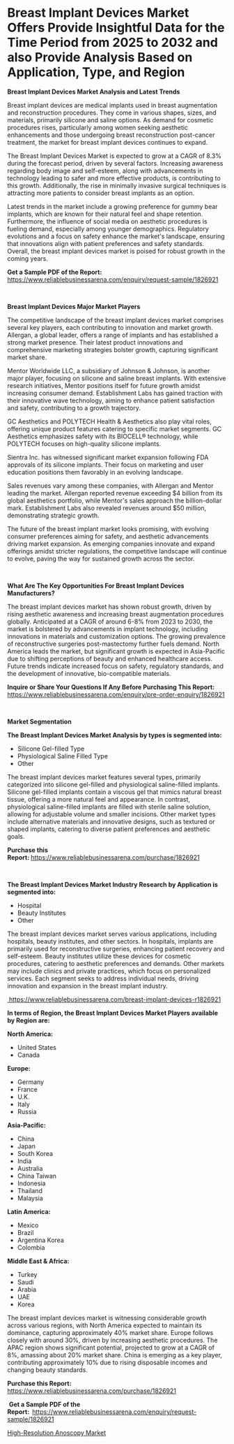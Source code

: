 <p><h1>Breast Implant Devices Market Offers Provide Insightful Data for the Time Period from 2025 to 2032 and also Provide Analysis Based on Application, Type, and Region</h1></p><p><strong>Breast Implant Devices Market Analysis and Latest Trends</strong></p>
<p><p>Breast implant devices are medical implants used in breast augmentation and reconstruction procedures. They come in various shapes, sizes, and materials, primarily silicone and saline options. As demand for cosmetic procedures rises, particularly among women seeking aesthetic enhancements and those undergoing breast reconstruction post-cancer treatment, the market for breast implant devices continues to expand.</p><p>The Breast Implant Devices Market is expected to grow at a CAGR of 8.3% during the forecast period, driven by several factors. Increasing awareness regarding body image and self-esteem, along with advancements in technology leading to safer and more effective products, is contributing to this growth. Additionally, the rise in minimally invasive surgical techniques is attracting more patients to consider breast implants as an option.</p><p>Latest trends in the market include a growing preference for gummy bear implants, which are known for their natural feel and shape retention. Furthermore, the influence of social media on aesthetic procedures is fueling demand, especially among younger demographics. Regulatory evolutions and a focus on safety enhance the market's landscape, ensuring that innovations align with patient preferences and safety standards. Overall, the breast implant devices market is poised for robust growth in the coming years.</p></p>
<p><strong>Get a Sample PDF of the Report:&nbsp;</strong> <a href="https://www.reliablebusinessarena.com/enquiry/request-sample/1826921?utm_campaign=2095&utm_medium=2&utm_source=Github&utm_content=ia&utm_term=05032025&utm_id=breast-implant-devices">https://www.reliablebusinessarena.com/enquiry/request-sample/1826921</a></p>
<p>&nbsp;</p>
<p><strong>Breast Implant Devices Major Market Players</strong></p>
<p><p>The competitive landscape of the breast implant devices market comprises several key players, each contributing to innovation and market growth. Allergan, a global leader, offers a range of implants and has established a strong market presence. Their latest product innovations and comprehensive marketing strategies bolster growth, capturing significant market share.</p><p>Mentor Worldwide LLC, a subsidiary of Johnson & Johnson, is another major player, focusing on silicone and saline breast implants. With extensive research initiatives, Mentor positions itself for future growth amidst increasing consumer demand. Establishment Labs has gained traction with their innovative wave technology, aiming to enhance patient satisfaction and safety, contributing to a growth trajectory.</p><p>GC Aesthetics and POLYTECH Health & Aesthetics also play vital roles, offering unique product features catering to specific market segments. GC Aesthetics emphasizes safety with its BIOCELL® technology, while POLYTECH focuses on high-quality silicone implants.</p><p>Sientra Inc. has witnessed significant market expansion following FDA approvals of its silicone implants. Their focus on marketing and user education positions them favorably in an evolving landscape.</p><p>Sales revenues vary among these companies, with Allergan and Mentor leading the market. Allergan reported revenue exceeding $4 billion from its global aesthetics portfolio, while Mentor's sales approach the billion-dollar mark. Establishment Labs also revealed revenues around $50 million, demonstrating strategic growth.</p><p>The future of the breast implant market looks promising, with evolving consumer preferences aiming for safety, and aesthetic advancements driving market expansion. As emerging companies innovate and expand offerings amidst stricter regulations, the competitive landscape will continue to evolve, paving the way for sustained growth across the sector.</p></p>
<p>&nbsp;</p>
<p><strong>What Are The Key Opportunities For Breast Implant Devices Manufacturers?</strong></p>
<p><p>The breast implant devices market has shown robust growth, driven by rising aesthetic awareness and increasing breast augmentation procedures globally. Anticipated at a CAGR of around 6-8% from 2023 to 2030, the market is bolstered by advancements in implant technology, including innovations in materials and customization options. The growing prevalence of reconstructive surgeries post-mastectomy further fuels demand. North America leads the market, but significant growth is expected in Asia-Pacific due to shifting perceptions of beauty and enhanced healthcare access. Future trends indicate increased focus on safety, regulatory standards, and the development of innovative, bio-compatible materials.</p></p>
<p><strong>Inquire or Share Your Questions If Any Before Purchasing This Report:</strong> <a href="https://www.reliablebusinessarena.com/enquiry/pre-order-enquiry/1826921?utm_campaign=2095&utm_medium=2&utm_source=Github&utm_content=ia&utm_term=05032025&utm_id=breast-implant-devices">https://www.reliablebusinessarena.com/enquiry/pre-order-enquiry/1826921</a></p>
<p>&nbsp;</p>
<p><strong>Market Segmentation</strong></p>
<p><strong>The Breast Implant Devices Market Analysis by types is segmented into:</strong></p>
<p><ul><li>Silicone Gel-filled Type</li><li>Physiological Saline Filled Type</li><li>Other</li></ul></p>
<p><p>The breast implant devices market features several types, primarily categorized into silicone gel-filled and physiological saline-filled implants. Silicone gel-filled implants contain a viscous gel that mimics natural breast tissue, offering a more natural feel and appearance. In contrast, physiological saline-filled implants are filled with sterile saline solution, allowing for adjustable volume and smaller incisions. Other market types include alternative materials and innovative designs, such as textured or shaped implants, catering to diverse patient preferences and aesthetic goals.</p></p>
<p><strong>Purchase this Report:&nbsp;</strong><a href="https://www.reliablebusinessarena.com/purchase/1826921?utm_campaign=2095&utm_medium=2&utm_source=Github&utm_content=ia&utm_term=05032025&utm_id=breast-implant-devices">https://www.reliablebusinessarena.com/purchase/1826921</a></p>
<p>&nbsp;</p>
<p><strong>The Breast Implant Devices Market Industry Research by Application is segmented into:</strong></p>
<p><ul><li>Hospital</li><li>Beauty Institutes</li><li>Other</li></ul></p>
<p><p>The breast implant devices market serves various applications, including hospitals, beauty institutes, and other sectors. In hospitals, implants are primarily used for reconstructive surgeries, enhancing patient recovery and self-esteem. Beauty institutes utilize these devices for cosmetic procedures, catering to aesthetic preferences and demands. Other markets may include clinics and private practices, which focus on personalized services. Each segment seeks to address individual needs, driving innovation and expansion in the breast implant industry.</p></p>
<p><a href="https://www.reliablebusinessarena.com/breast-implant-devices-r1826921?utm_campaign=2095&utm_medium=2&utm_source=Github&utm_content=ia&utm_term=05032025&utm_id=breast-implant-devices">&nbsp;https://www.reliablebusinessarena.com/breast-implant-devices-r1826921</a></p>
<p><strong>In terms of Region, the Breast Implant Devices Market Players available by Region are:</strong></p>
<p>
    <p> <strong> North America: </strong>
        <ul>
            <li>United States</li>
            <li>Canada</li>
        </ul>
        </p> 
    <p> <strong> Europe: </strong>
        <ul>
            <li>Germany</li>
            <li>France</li>
            <li>U.K.</li>
            <li>Italy</li>
            <li>Russia</li>
        </ul>
        </p> 
    <p> <strong> Asia-Pacific: </strong>
        <ul>
            <li>China</li>
            <li>Japan</li>
            <li>South Korea</li>
            <li>India</li>
            <li>Australia</li>
            <li>China Taiwan</li>
            <li>Indonesia</li>
            <li>Thailand</li>
            <li>Malaysia</li>
        </ul>
        </p> 
    <p> <strong> Latin America: </strong>
        <ul>
            <li>Mexico</li>
            <li>Brazil</li>
            <li>Argentina Korea</li>
            <li>Colombia</li>
        </ul>
        </p> 
    <p> <strong> Middle East & Africa: </strong>
        <ul>
            <li>Turkey</li>
            <li>Saudi</li>
            <li>Arabia</li>
            <li>UAE</li>
            <li>Korea</li>
        </ul>
    </p>
    </p>
<p><p>The breast implant devices market is witnessing considerable growth across various regions, with North America expected to maintain its dominance, capturing approximately 40% market share. Europe follows closely with around 30%, driven by increasing aesthetic procedures. The APAC region shows significant potential, projected to grow at a CAGR of 8%, amassing about 20% market share. China is emerging as a key player, contributing approximately 10% due to rising disposable incomes and changing beauty standards.</p></p>
<p><strong>Purchase this Report: </strong><a href="https://www.reliablebusinessarena.com/purchase/1826921?utm_campaign=2095&utm_medium=2&utm_source=Github&utm_content=ia&utm_term=05032025&utm_id=breast-implant-devices">https://www.reliablebusinessarena.com/purchase/1826921</a></p>
<p>&nbsp;<strong>Get a Sample PDF of the Report:&nbsp;&nbsp;</strong><a href="https://www.reliablebusinessarena.com/enquiry/request-sample/1826921?utm_campaign=2095&utm_medium=2&utm_source=Github&utm_content=ia&utm_term=05032025&utm_id=breast-implant-devices">https://www.reliablebusinessarena.com/enquiry/request-sample/1826921</a></p>
<p><strong></strong></p>
<p><p><a href="https://github.com/mauripalmi/Market-Research-Report-List-6/blob/main/high-resolution-anoscopy-market.md?utm_campaign=2095&utm_medium=2&utm_source=Github&utm_content=ia&utm_term=05032025&utm_id=breast-implant-devices">High-Resolution Anoscopy Market</a></p></p>